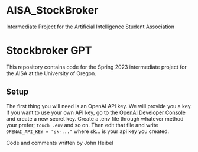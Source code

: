 # AISA_StockBroker
Intermediate Project for the Artificial Intelligence Student Association

# Stockbroker GPT

This repository contains code for the Spring 2023 intermediate project for the AISA at the University of Oregon. 

## Setup

The first thing you will need is an OpenAI API key. We will provide you a key. If you want to use your own API key, go to the [OpenAI Developer Console](https://platform.openai.com/api-keys) and create a new secret key.
Create a .env file through whatever method your prefer; ```touch .env``` and so on. Then edit that file and write
```OPENAI_API_KEY = "sk-..."```
where sk... is your api key you created.


Code and comments written by John Heibel

